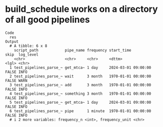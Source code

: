 # build_schedule works on a directory of all good pipelines

    Code
      res
    Output
      # A tibble: 6 x 8
        script_path            pipe_name frequency start_time          skip  log_level
        <chr>                  <chr>     <chr>     <dttm>              <lgl> <chr>    
      1 test_pipelines_parse_~ get_mtca~ 1 day     2024-03-01 09:00:00 FALSE INFO     
      2 test_pipelines_parse_~ wait      3 month   1970-01-01 00:00:00 FALSE WARN     
      3 test_pipelines_parse_~ add       3 month   1970-01-01 00:00:00 FALSE INFO     
      4 test_pipelines_parse_~ something 3 month   1970-01-01 00:00:00 FALSE INFO     
      5 test_pipelines_parse_~ get_mtca~ 1 day     2024-03-01 09:00:00 FALSE INFO     
      6 test_pipelines_parse_~ pipe      1 minute  1970-01-01 00:00:00 FALSE INFO     
      # i 2 more variables: frequency_n <int>, frequency_unit <chr>

